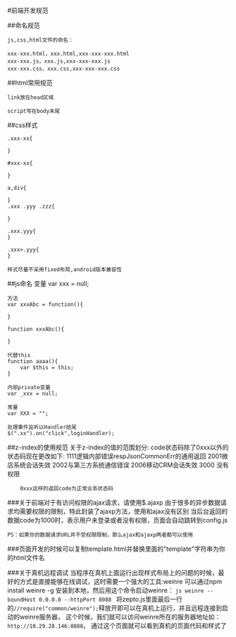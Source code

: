 

#前端开发规范

##命名规范

	js,css,html文件的命名：

	xxx-xxx.html，xxx.html,xxx-xxx-xxx.html
	xxx-xxx.js，xxx.js,xxx-xxx-xxx.js
	xxx-xxx.css，xxx.css,xxx-xxx-xxx.css



##html常用规范

    link放在head区域

    script写在body末尾

##css样式

	.xxx-xx{
		
	}
	
	#xxx-xx{
	
	}
	
	a,div{
		
	}
	.xxx .yyy .zzz{

	}

	.xxx.yyy{
	}

	.xxx>.yyy{
	}

	样式尽量不采用fixed布局,android版本兼容性



##js命名
    变量
    var xxx = null;

    方法
    var xxxAbc = function(){

    }

    function xxxAbc(){

    }

    代替this
    function aaaa(){
        var $this = this;
    }

    内部private变量
    var _xxx = null;

    常量
    var XXX = "";

    处理事件监听以Handler结尾
    $(".xx").on("click",loginHandler);






##z-index的使用规范
	关于z-index的值的范围划分:
	code状态码除了0xxx以外的状态码现在更改如下:
        1111逻辑内部错误respJsonCommonErr的通用返回
        2001微店系统会话失效
        2002与第三方系统通信错误
        2006移动CRM会话失效
        3000 没有权限

        0xxx这样的返回code为正常业务状态码
	
###关于前端对于有访问权限的ajax请求，请使用$.ajaxp
	由于很多的异步数据请求均需要权限的限制，特此封装了ajaxp方法，使用和ajax没有区别
	当后台返回的数据code为1000时，表示用户未登录或者没有权限，页面会自动跳转到config.js
	
	PS：如果你的数据请求URL并不受权限限制，那么ajax和ajaxp两者都可以使用
	
	
###页面开发的时候可以复制template.html并替换里面的"template"字符串为你的html文件名

###关于真机远程调试
    当程序在真机上面运行出现样式布局上的问题的时候，最好的方式是直接能够在线调试，这时需要一个强大的工具:weinre
    可以通过npm install weinre -g 安装到本地，然后用这个命令启动weinre：
    ```js
    weinre --boundHost 0.0.0.0 --httpPort 8088
    ```
    将zepto.js里面最后一行的`//require("common/weinre");`释放开即可以在真机上运行，并且远程连接到启动的weinre服务器，
    这个时候，我们就可以访问weinre所在的服务器地址如：`http://10.29.28.146:8088`，
    通过这个页面就可以看到真机的页面代码和样式了

